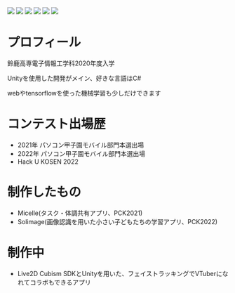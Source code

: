 <div display=flex>
  <img src="https://img.shields.io/badge/-Typescript-007ACC.svg?logo=typescript&style=plastic">
  <img src="https://img.shields.io/badge/-Python-3776AB.svg?logo=python&style=plastic">
  <img src="https://img.shields.io/badge/-Next.js-000000.svg?logo=next.js&style=plastic">
  <img src="https://img.shields.io/badge/-Ubuntu-E95420.svg?logo=ubuntu&style=plastic">
  <img src="https://img.shields.io/badge/-Apache-D22128.svg?logo=apache&style=plastic">
  <img src="https://img.shields.io/badge/-Unity-000000.svg?logo=unity&style=plastic">
  
</div>

# プロフィール
鈴鹿高専電子情報工学科2020年度入学

Unityを使用した開発がメイン、好きな言語はC#

webやtensorflowを使った機械学習も少しだけできます

# コンテスト出場歴
- 2021年 パソコン甲子園モバイル部門本選出場
- 2022年 パソコン甲子園モバイル部門本選出場
- Hack U KOSEN 2022

# 制作したもの
- Micelle(タスク・体調共有アプリ、PCK2021)
- Solimage(画像認識を用いた小さい子どもたちの学習アプリ、PCK2022)

# 制作中
- Live2D Cubism SDKとUnityを用いた、フェイストラッキングでVTuberになれてコラボもできるアプリ
